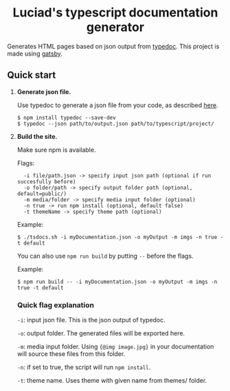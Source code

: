 <h1 align="center">
  Luciad's typescript documentation generator
</h1>

Generates HTML pages based on json output from  [typedoc](https://typedoc.org/). This project is made using [gatsby](www.gatsby.org).


## Quick start

1.  **Generate json file.**

    Use typedoc to generate a json file from your code, as described [here](https://typedoc.org/api/).

    ```shell
    $ npm install typedoc --save-dev
    $ typedoc --json path/to/output.json path/to/typescript/project/
    ```

1. **Build the site.**

    Make sure npm is available.

    Flags:
    ```shell
      -i file/path.json -> specify input json path (optional if run succesfully before)
      -o folder/path -> specify output folder path (optional, default=public/)
      -m media/folder -> specify media input folder (optional)
      -n true -> run npm install (optional, default false)
      -t themeName -> specify theme path (optional)
    ```

    Example:

    ```shell
    $ ./tsdocs.sh -i myDocumentation.json -o myOutput -m imgs -n true -t default
    ```

    You can also use ```npm run build``` by putting ```--``` before the flags.

    Example:

    ```shell
    $ npm run build -- -i myDocumentation.json -o myOutput -m imgs -n true -t default
    ```
    ### Quick flag explanation

    `-i`: input json file. This is the json output of typedoc.

    `-o`: output folder. The generated files will be exported here.

    `-m`: media input folder. Using `{@img image.jpg}` in your documentation will source these files from this folder.

    `-n`: if  set to true, the script will run `npm install`.

    `-t`: theme name. Uses theme with given name from themes/ folder.
